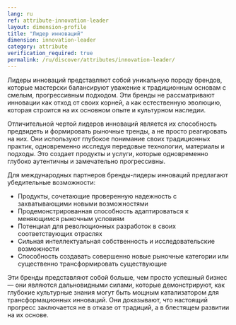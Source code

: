 ```yaml
---
lang: ru
ref: attribute-innovation-leader
layout: dimension-profile
title: "Лидер инноваций"
dimension: innovation-leader
category: attribute
verification_required: true
permalink: /ru/discover/attributes/innovation-leader/
---
```


Лидеры инноваций представляют собой уникальную породу брендов, которые мастерски балансируют уважение к традиционным основам с смелым, прогрессивным подходом. Эти бренды не рассматривают инновации как отход от своих корней, а как естественную эволюцию, которая строится на их основном опыте и культурном наследии.

Отличительной чертой лидеров инноваций является их способность предвидеть и формировать рыночные тренды, а не просто реагировать на них. Они используют глубокое понимание своих традиционных практик, одновременно исследуя передовые технологии, материалы и подходы. Это создает продукты и услуги, которые одновременно глубоко аутентичны и замечательно прогрессивны.

Для международных партнеров бренды-лидеры инноваций предлагают убедительные возможности:
- Продукты, сочетающие проверенную надежность с захватывающими новыми возможностями
- Продемонстрированная способность адаптироваться к меняющимся рыночным условиям
- Потенциал для революционных разработок в своих соответствующих отраслях
- Сильная интеллектуальная собственность и исследовательские возможности
- Способность создавать совершенно новые рыночные категории или существенно трансформировать существующие

Эти бренды представляют собой больше, чем просто успешный бизнес — они являются дальновидными силами, которые демонстрируют, как глубокие культурные знания могут быть мощным катализатором для трансформационных инноваций. Они доказывают, что настоящий прогресс заключается не в отказе от традиций, а в блестящем развитии на их основе.
